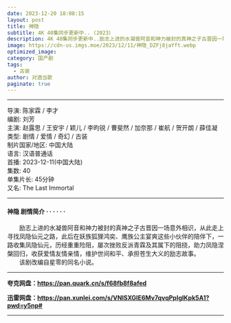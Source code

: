```yaml
---
date: 2023-12-20 18:08:15
layout: post
title: 神隐
subtitle: 4K 40集同步更新中.. (2023）
description: 4K 40集同步更新中..励志上进的水凝兽阿音和神力被封的真神之子古晋因一场意外相识，从此走上寻找凤隐仙元之路，此后在妖族狐狸鸿奕、鹰族公主宴爽这些小伙伴的陪伴下，一路收集凤隐仙元，历经重重险阻，屡次挫败反派青霖及其属下的阻挠...
image: https://cdn-us.imgs.moe/2023/12/11/神隐_DZFj8jaYft.webp
optimized_image: 
category: 国产剧
tags:
  - 古装
author: 对酒当歌
paginate: true
---
```


---

导演: 陈家霖 / 李才  
编剧: 刘芳  
主演: 赵露思 / 王安宇 / 颖儿 / 李昀锐 / 曹斐然 / 加奈那 / 崔航 / 贺开朗 / 薛佳凝  
类型: 剧情 / 爱情 / 奇幻 / 古装  
制片国家/地区: 中国大陆  
语言: 汉语普通话  
首播: 2023-12-11(中国大陆)  
集数: 40  
单集片长: 45分钟  
又名: The Last Immortal  

---

#### 神隐 剧情简介 · · · · · ·

　　励志上进的水凝兽阿音和神力被封的真神之子古晋因一场意外相识，从此走上寻找凤隐仙元之路，此后在妖族狐狸鸿奕、鹰族公主宴爽这些小伙伴的陪伴下，一路收集凤隐仙元，历经重重险阻，屡次挫败反派青霖及其属下的阻挠，助力凤隐涅槃回归，收获爱情友情亲情，维护世间和平、承担苍生大义的励志故事。  
　　该剧改编自星零的同名小说。

---

**夸克网盘：<https://pan.quark.cn/s/f68fb8f8afed>**

**迅雷网盘：<https://pan.xunlei.com/s/VNlSXGlE6Mv7qvqPpIglKpk5A1?pwd=y5np#>**

---
